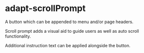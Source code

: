 # adapt-scrollPrompt

A button which can be appended to menu and/or page headers.

Scroll prompt adds a visual aid to guide users as well as auto scroll functionality.

Additional instruction text can be applied alongside the button.
